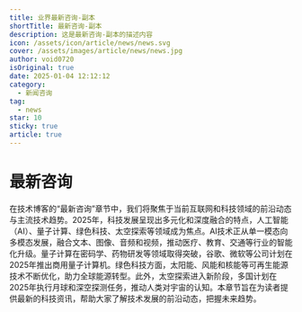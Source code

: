 ```yaml
---
title: 业界最新咨询-副本
shortTitle: 最新咨询-副本
description: 这是最新咨询-副本的描述内容
icon: /assets/icon/article/news/news.svg
cover: /assets/images/article/news/news.jpg
author: void0720
isOriginal: true
date: 2025-01-04 12:12:12
category:
  - 新闻咨询
tag:
  - news
star: 10
sticky: true
article: true
---
```

# 最新咨询
在技术博客的“最新咨询”章节中，我们将聚焦于当前互联网和科技领域的前沿动态与主流技术趋势。2025年，科技发展呈现出多元化和深度融合的特点，人工智能（AI）、量子计算、绿色科技、太空探索等领域成为焦点。AI技术正从单一模态向多模态发展，融合文本、图像、音频和视频，推动医疗、教育、交通等行业的智能化升级。量子计算在密码学、药物研发等领域取得突破，谷歌、微软等公司计划在2025年推出商用量子计算机。绿色科技方面，太阳能、风能和核能等可再生能源技术不断优化，助力全球能源转型。此外，太空探索进入新阶段，多国计划在2025年执行月球和深空探测任务，推动人类对宇宙的认知。本章节旨在为读者提供最新的科技资讯，帮助大家了解技术发展的前沿动态，把握未来趋势。